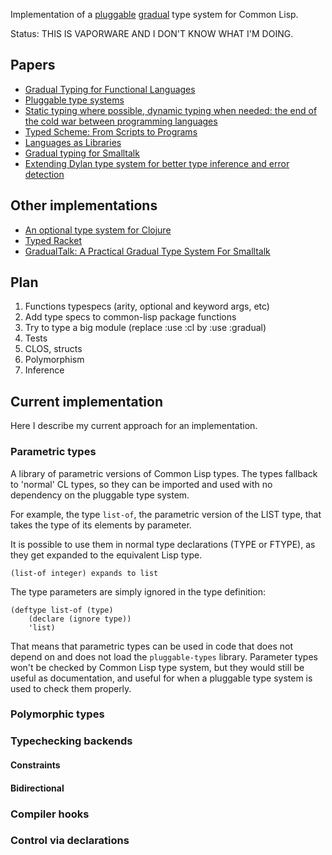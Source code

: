 Implementation of a [pluggable](http://bracha.org/pluggable-types.pdf "Pluggable type systems") [gradual](http://ecee.colorado.edu/~siek/gradualtyping.html "Gradual typing") type system for Common Lisp.

Status: THIS IS VAPORWARE AND I DON'T KNOW WHAT I'M DOING.

## Papers

* [Gradual Typing for Functional Languages](http://www.cs.colorado.edu/~siek/pubs/pubs/2006/siek06:_gradual.pdf)
* [Pluggable type systems](http://citeseerx.ist.psu.edu/viewdoc/summary?doi=10.1.1.175.1460)
* [Static typing where possible, dynamic typing when needed: the end of the cold war between programming languages](http://citeseerx.ist.psu.edu/viewdoc/download?doi=10.1.1.69.5966&rep=rep1&type=pdf)
* [Typed Scheme: From Scripts to Programs](http://www.ccs.neu.edu/racket/pubs/dissertation-tobin-hochstadt.pdf)
* [Languages as Libraries](http://www.cs.utah.edu/plt/publications/pldi11-tscff.pdf)
* [Gradual typing for Smalltalk](http://pleiad.cl/research/publications?key=allendeAl-scp2013)
* [Extending Dylan type system for better type inference and error detection](https://www.researchgate.net/publication/228771491_Extending_Dylan's_type_system_for_better_type_inference_and_error_detection)

## Other implementations

* [An optional type system for Clojure](https://github.com/clojure/core.typed)
* [Typed Racket](http://docs.racket-lang.org/ts-guide/)
* [GradualTalk: A Practical Gradual Type System For Smalltalk](http://pleiad.cl/research/software/gradualtalk)

## Plan

1. Functions typespecs (arity, optional and keyword args, etc)
2. Add type specs to common-lisp package functions
3. Try to type a big module (replace :use :cl by :use :gradual)
4. Tests
5. CLOS, structs
6. Polymorphism
7. Inference

## Current implementation

Here I describe my current approach for an implementation.

### Parametric types

A library of parametric versions of Common Lisp types. The types fallback to 'normal' CL types, so they can be imported and used with no dependency on the pluggable type system.

For example, the type `list-of`, the parametric version of the LIST type, that takes the type of its elements by parameter.

It is possible to use them in normal type declarations (TYPE or FTYPE), as they get expanded to the equivalent Lisp type.

    (list-of integer) expands to list
    
The type parameters are simply ignored in the type definition:

    (deftype list-of (type)
        (declare (ignore type))
        'list)
        
That means that parametric types can be used in code that does not depend on and does not load the `pluggable-types` library. Parameter types won't be checked by Common Lisp type system, but they would still be useful as documentation, and useful for when a pluggable type system is used to check them properly. 
        
### Polymorphic types



### Typechecking backends

#### Constraints

#### Bidirectional

### Compiler hooks

### Control via declarations
